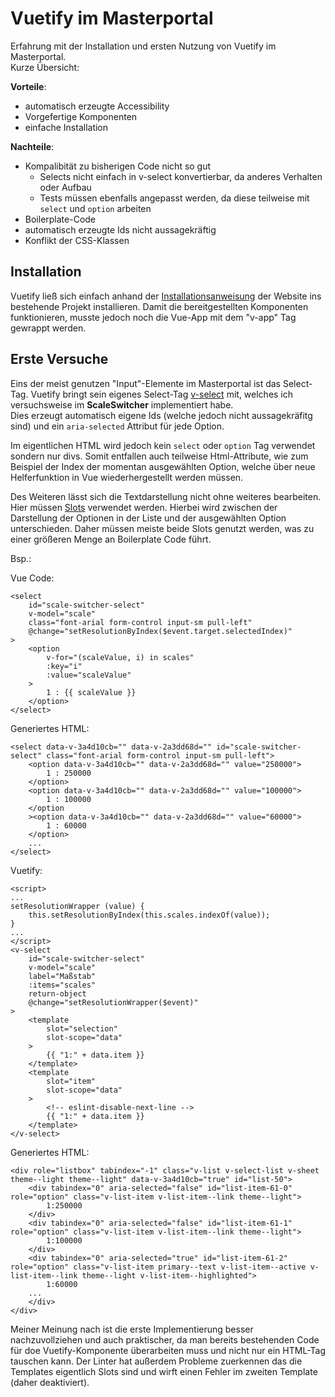 # Vuetify im Masterportal

Erfahrung mit der Installation und ersten Nutzung von Vuetify im Masterportal.   
Kurze Übersicht:

**Vorteile**:
- automatisch erzeugte Accessibility
- Vorgefertige Komponenten
- einfache Installation

**Nachteile**:
- Kompalibität zu bisherigen Code nicht so gut
    - Selects nicht einfach in v-select konvertierbar, da anderes Verhalten oder Aufbau
    - Tests müssen ebenfalls angepasst werden, da diese teilweise mit ``select`` und ``option`` arbeiten
- Boilerplate-Code
- automatisch erzeugte Ids nicht aussagekräftig
- Konflikt der CSS-Klassen 


## Installation

Vuetify ließ sich einfach anhand der [Installationsanweisung](https://vuetifyjs.com/en/getting-started/installation/#webpack-install) der Website ins bestehende Projekt installieren. Damit die bereitgestellten Komponenten funktionieren, musste jedoch noch die Vue-App mit dem "v-app" Tag gewrappt werden.


## Erste Versuche

Eins der meist genutzen "Input"-Elemente im Masterportal ist das Select-Tag. Vuetify bringt sein eigenes Select-Tag [v-select](https://vuetifyjs.com/en/components/selects/) mit, welches ich versuchsweise im **ScaleSwitcher** implementiert habe.  
Dies erzeugt automatisch eigene Ids (welche jedoch nicht aussagekräfitg sind) und ein ``aria-selected`` Attribut für jede Option.   

Im eigentlichen HTML wird jedoch kein ``select`` oder ``option`` Tag verwendet sondern nur divs. Somit entfallen auch teilweise Html-Attribute, wie zum Beispiel der Index der momentan ausgewählten Option, welche über neue Helferfunktion in Vue wiederhergestellt werden müssen.  

Des Weiteren lässt sich die Textdarstellung nicht ohne weiteres bearbeiten. Hier müssen [Slots](https://vuetifyjs.com/en/api/v-select/#api-slots) verwendet werden. Hierbei wird zwischen der Darstellung der Optionen in der Liste und der ausgewählten Option unterschieden. Daher müssen meiste beide Slots genutzt werden, was zu einer größeren Menge an Boilerplate Code führt.

Bsp.: 

Vue Code:
```
<select
    id="scale-switcher-select"
    v-model="scale"
    class="font-arial form-control input-sm pull-left"
    @change="setResolutionByIndex($event.target.selectedIndex)"
>
    <option
        v-for="(scaleValue, i) in scales"
        :key="i"
        :value="scaleValue"
    >
        1 : {{ scaleValue }}
    </option>
</select>
```
Generiertes HTML:
```
<select data-v-3a4d10cb="" data-v-2a3dd68d="" id="scale-switcher-select" class="font-arial form-control input-sm pull-left">
    <option data-v-3a4d10cb="" data-v-2a3dd68d="" value="250000">
        1 : 250000
    </option>
    <option data-v-3a4d10cb="" data-v-2a3dd68d="" value="100000">
        1 : 100000
    </option
    ><option data-v-3a4d10cb="" data-v-2a3dd68d="" value="60000">
        1 : 60000
    </option>
    ...
</select>
```

Vuetify:
```
<script>
...
setResolutionWrapper (value) {
    this.setResolutionByIndex(this.scales.indexOf(value));
}
...
</script>
<v-select
    id="scale-switcher-select"
    v-model="scale"
    label="Maßstab"
    :items="scales"
    return-object
    @change="setResolutionWrapper($event)"
>
    <template
        slot="selection"
        slot-scope="data"
    >
        {{ "1:" + data.item }}
    </template>
    <template
        slot="item"
        slot-scope="data"
    >
        <!-- eslint-disable-next-line -->
        {{ "1:" + data.item }}
    </template>
</v-select>
```
Generiertes HTML:
```
<div role="listbox" tabindex="-1" class="v-list v-select-list v-sheet theme--light theme--light" data-v-3a4d10cb="true" id="list-50">
    <div tabindex="0" aria-selected="false" id="list-item-61-0" role="option" class="v-list-item v-list-item--link theme--light">
        1:250000
    </div>
    <div tabindex="0" aria-selected="false" id="list-item-61-1" role="option" class="v-list-item v-list-item--link theme--light">
        1:100000
    </div>
    <div tabindex="0" aria-selected="true" id="list-item-61-2" role="option" class="v-list-item primary--text v-list-item--active v-list-item--link theme--light v-list-item--highlighted">
        1:60000
    ...
    </div>
</div>
```


Meiner Meinung nach ist die erste Implementierung besser nachzuvollziehen und auch praktischer, da man bereits bestehenden Code für doe Vuetify-Komponente überarbeiten muss und nicht nur ein HTML-Tag tauschen kann.
Der Linter hat außerdem Probleme zuerkennen das die Templates eigentlich Slots sind und wirft einen Fehler im zweiten Template (daher deaktiviert).





